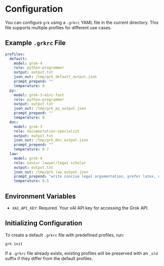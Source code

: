 # Configuration

You can configure `grk` using a `.grkrc` YAML file in the current directory. This file supports multiple profiles for different use cases.

## Example `.grkrc` File

```yaml
profiles:
  default:
    model: grok-4
    role: python-programmer
    output: output.txt
    json_out: /tmp/grk_default_output.json
    prompt_prepend: ""
    temperature: 0  
  py:
    model: grok-3-mini-fast
    role: python-programmer
    output: output.txt
    json_out: /tmp/grk_py_output.json
    prompt_prepend: ""
    temperature: 0 
  doc:
    model: grok-3
    role: documentation-specialist
    output: output.txt
    json_out: /tmp/grk_doc_output.json
    prompt_prepend: ""
    temperature: 0.7 
  law:
    model: grok-4
    role: senior lawyer/legal scholar
    output: output.txt
    json_out: /tmp/grk_law_output.json
    prompt_prepend: "write concise legal argumentation, prefer latex, use the cenum environment for continuous numbering throughout the document. "
    temperature: 0.5  
```

## Environment Variables

- `XAI_API_KEY`: Required. Your xAI API key for accessing the Grok API.

## Initializing Configuration

To create a default `.grkrc` file with predefined profiles, run:

```bash
grk init
```

If a `.grkrc` file already exists, existing profiles will be preserved with an `_old` suffix if they differ from the default profiles.
